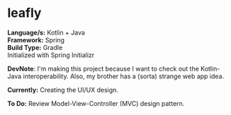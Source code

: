 # leafly
**Language/s:** Kotlin + Java  
**Framework:** Spring  
**Build Type:** Gradle  
Initialized with Spring Initializr  

**DevNote**: I'm making this project because I want to check out the Kotlin-Java interoperability. Also, my brother has a (sorta) strange web app idea. 

**Currently:** Creating the UI/UX design.  

**To Do:** Review Model-View-Controller (MVC) design pattern.
